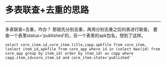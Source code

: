 # 多表联查+去重的思路
--------------
多表联查+去重，咋办？
那就先分别去重，再用分别去重之后的表进行联查。
要查一个表里status='published'的，另一个表里的apk包名，想到了这样。
```
select core_item.id,core_item.title,capp.apkfile from core_item,(select item_id,apkfile from core_app where id in (select max(id) from core_app group by item_id) order by item_id) as capp where capp.item_id=core_item.id and core_item.state='published'
```